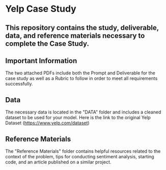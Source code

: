 # Yelp Case Study

## This repository contains the study, deliverable, data, and reference materials necessary to complete the Case Study.

## Important Information
The two attached PDFs include both the Prompt and Deliverable for the case study as well as a Rubric to follow in order to meet all requirements successfully.

## Data
The necessary data is located in the "DATA" folder and includes a cleaned dataset to be used for your model. Here is the link to the original Yelp Dataset (https://www.yelp.com/dataset)

## Reference Materials
The "Reference Materials" folder contains helpful resources related to the context of the problem, tips for conducting sentiment analysis, starting code, and an article published on a similar project. 
